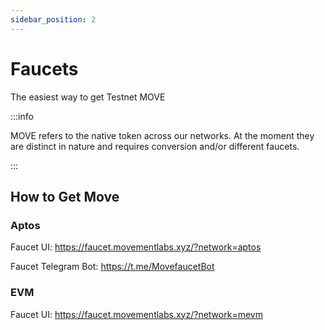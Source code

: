 ```yaml
---
sidebar_position: 2
---
```


# Faucets

The easiest way to get Testnet MOVE

:::info

MOVE refers to the native token across our networks. At the moment they are distinct in nature and requires conversion and/or different faucets.

:::

## How to Get Move

### Aptos 

Faucet UI: https://faucet.movementlabs.xyz/?network=aptos

Faucet Telegram Bot: https://t.me/MovefaucetBot


### EVM

Faucet UI: https://faucet.movementlabs.xyz/?network=mevm



<!-- ## Faucet API URLS

### Aptos 

Suzuka Testnetwork 

``https://faucet.testnet.suzuka.movementlabs.xyz/``

```bash

curl -XPOST 'https://faucet.testnet.suzuka.movementlabs.xyz/mint?amount=10000&address=<address>'

```


### MEVM 

Imola Testnetwork

`https://mevm.devnet.imola.movementlabs.xyz`

```bash

curl -X POST "https://mevm.devnet.imola.movementlabs.xyz" \
-H "Content-Type: application/json" \
-d '{
  "jsonrpc": "2.0",
  "id": 1,
  "method": "eth_faucet",
  "params": ["<evm-address>"]
}'

```

``` -->
